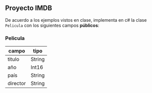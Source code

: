 ## Proyecto IMDB

De acuerdo a los ejemplos vistos en clase, implementa en c# la clase
 `Pelicula` con los siguientes campos **públicos**:


### Pelicula

| campo                | tipo           |
| ---------------------|----------------|
| titulo               | String         |
| año                  | Int16          |
| país                 | String         |
| director             | String         |

